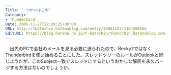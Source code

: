 ```yaml
---
Title: ' つかいはじめ'
Category:
- Thunderbird
Date: 2006-11-27T12:29:25+09:00
URL: http://tkatochin.hatenablog.com/entry/20061127/1164598165
EditURL: https://blog.hatena.ne.jp/t-katochin/tkatochin.hatenablog.com/atom/entry/6653586347154755713
---
```


　出先のPCで会社のメールを見る必要に迫られたので、Becky2ではなくThunderbirdを使い始めることにした。スレッドツリーのルールがOutlookと同じようだが、このSubject一致でスレッドにするというおかしな解釈を永久パージする方法はないのでしょうか。
